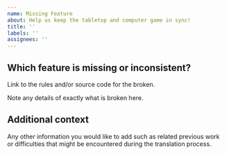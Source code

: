 ```yaml
---
name: Missing Feature
about: Help us keep the tabletop and computer game in sync!
title: ''
labels: ''
assignees: ''
---
```


## Which feature is missing or inconsistent?

Link to the rules and/or source code for the broken.

Note any details of exactly what is broken here.

## Additional context

Any other information you would like to add such as related previous work
or difficulties that might be encountered during the translation process.
